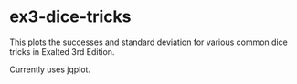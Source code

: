 # ex3-dice-tricks
This plots the successes and standard deviation for various common dice tricks in Exalted 3rd Edition.

Currently uses jqplot. 
